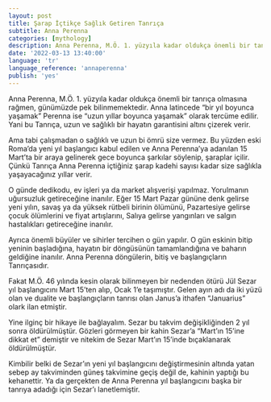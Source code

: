 ```yaml
---
layout: post
title: Şarap İçtikçe Sağlık Getiren Tanrıça
subtitle: Anna Perenna
categories: [mythology]
description: Anna Perenna, M.Ö. 1. yüzyıla kadar oldukça önemli bir tanrıça olmasına rağmen, günümüzde pek bilinmemektedir. Anna latincede “bir yıl boyunca yaşamak” Perenna ise “uzun yıllar boyunca yaşamak” olarak tercüme edilir. Yani bu Tanrıça, uzun ve sağlıklı bir hayatın garantisini altını çizerek verir.
date: '2022-03-13 13:40:00'
language: 'tr'
language_reference: 'annaperenna'
publish: 'yes'
---
```

Anna Perenna, M.Ö. 1. yüzyıla kadar oldukça önemli bir tanrıça olmasına rağmen, günümüzde pek bilinmemektedir. Anna latincede “bir yıl boyunca yaşamak” Perenna ise “uzun yıllar boyunca yaşamak” olarak tercüme edilir. Yani bu Tanrıça, uzun ve sağlıklı bir hayatın garantisini altını çizerek verir.

Ama tabi çalışmadan o sağlıklı ve uzun bi ömrü size vermez. Bu yüzden eski Roma’da yeni yıl başlangıcı kabul edilen ve Anna Perenna’ya adanılan 15 Mart’ta bir araya gelinerek gece boyunca şarkılar söylenip, şaraplar içilir. Çünkü Tanrıça Anna Perenna içtiğiniz şarap kadehi sayısı kadar size sağlıkla yaşayacağınız yıllar verir.

O günde dedikodu, ev işleri ya da market alışverişi yapılmaz. Yorulmanın uğursuzluk getireceğine inanılır. Eğer 15 Mart Pazar gününe denk gelirse yeni yılın, savaş ya da yüksek rütbeli birinin ölümünü, Pazartesiye gelirse çocuk ölümlerini ve fiyat artışlarını, Salıya gelirse yangınları ve salgın hastalıkları getireceğine inanılır.

Ayrıca önemli büyüler ve sihirler tercihen o gün yapılır. O gün eskinin bitip yeninin başladığına, hayatın bir döngüsünün tamamlandığına ve baharın geldiğine inanılır. Anna Perenna döngülerin, bitiş ve başlangıçların Tanrıçasıdır.

Fakat M.Ö. 46 yılında kesin olarak bilinmeyen bir nedenden ötürü Jül Sezar yıl başlangıcını Mart 15’ten alıp, Ocak 1’e taşımıştır. Gelen ayın adı da iki yüzü olan ve dualite ve başlangıçların tanrısı olan Janus’a ithafen “Januarius” olark ilan etmiştir.

Yine ilginç bir hikaye ile bağlayalım. Sezar bu takvim değişikliğinden 2 yıl sonra öldürülmüştür. Gözleri görmeyen bir kahin Sezar’a “Mart’ın 15’ine dikkat et” demiştir ve nitekim de Sezar Mart’ın 15’inde bıçaklanarak öldürülmüştür.

Kimbilir belki de Sezar’ın yeni yıl başlangıcını değiştirmesinin altında yatan sebep ay takviminden güneş takvimine geçiş değil de, kahinin yaptığı bu kehanettir. Ya da gerçekten de Anna Perenna yıl başlangıcını başka bir tanrıya adadığı için Sezar’ı lanetlemiştir.
